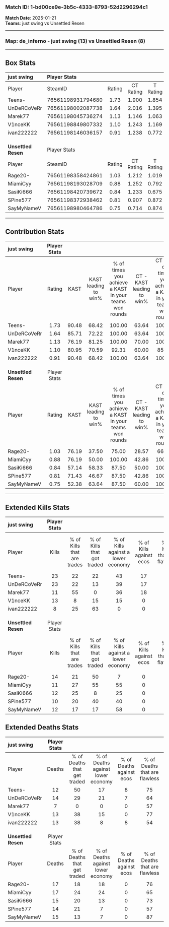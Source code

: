 ### Match ID: 1-bd00ce9e-3b5c-4333-8793-52d2296294c1  
**Match Date**: 2025-01-21  
**Teams**: just swing vs Unsettled Resen  

---  

### **Map**: de_inferno - just swing (13) vs Unsettled Resen (8)  
---  

## Box Stats  

| **just swing**      | Player Stats      |        |           |          |       |       |       |         |        |      |     |
| :- | :- | :-: | :-: | :-: | :-: | :-: | :-: | :-: | :-: | :-: | :-: |
| Player              | SteamID           | Rating | CT Rating | T Rating | KAST  |  ADR  | Kills | Assists | Deaths | K/D  | HS% |
| Teens-              | 76561198931794680 |  1.73  |   1.900   |  1.854   | 90.48 | 106.0 |  23   |    5    |   12   | 1.92 | 65  |
| UnDeRCoVeRr         | 76561198002087738 |  1.64  |   2.016   |  1.395   | 85.71 | 101.7 |  23   |    7    |   14   | 1.64 | 56  |
| Marek77             | 76561198045736274 |  1.13  |   1.146   |  1.063   | 76.19 | 63.0  |  11   |    8    |   7    | 1.57 | 63  |
| V1nceKK             | 76561198849807332 |  1.10  |   1.243   |  1.169   | 80.95 | 69.0  |  13   |    5    |   13   | 1.00 | 38  |
| ivan222222          | 76561198146036157 |  0.91  |   1.238   |  0.772   | 90.48 | 50.1  |   8   |    6    |   13   | 0.62 | 37  |
|                     |                   |        |           |          |       |       |       |         |        |      |     |
|                     |                   |        |           |          |       |       |       |         |        |      |     |
|                     |                   |        |           |          |       |       |       |         |        |      |     |
| **Unsettled Resen** | Player Stats      |        |           |          |       |       |       |         |        |      |     |
| Player              | SteamID           | Rating | CT Rating | T Rating | KAST  |  ADR  | Kills | Assists | Deaths | K/D  | HS% |
| Rage20-             | 76561198358424861 |  1.03  |   1.212   |  1.019   | 76.19 | 76.2  |  14   |    4    |   17   | 0.82 | 71  |
| MiamiCyy            | 76561198193028709 |  0.88  |   1.252   |  0.792   | 76.19 | 66.8  |  11   |    5    |   17   | 0.65 | 27  |
| SasiKi666           | 76561198420739672 |  0.84  |   1.233   |  0.675   | 57.14 | 72.5  |  12   |    3    |   15   | 0.80 | 33  |
| SPine577            | 76561198372938462 |  0.81  |   0.907   |  0.872   | 71.43 | 47.7  |  10   |    4    |   14   | 0.71 | 50  |
| SayMyNameV          | 76561198980464786 |  0.75  |   0.714   |  0.874   | 52.38 | 57.1  |  12   |    3    |   15   | 0.80 | 41  |
---  

## Contribution Stats  

| **just swing**      | Player Stats |       |                      |                                                        |                           |                                                             |                          |                                                            |
| :- | :-: | :-: | :-: | :-: | :-: | :-: | :-: | :-: |
| Player              |    Rating    | KAST  | KAST leading to win% | % of times you achieve a KAST in your teams won rounds | CT - KAST leading to win% | CT - % of times you achieve a KAST in your teams won rounds | T - KAST leading to win% | T - % of times you achieve a KAST in your teams won rounds |
| Teens-              |     1.73     | 90.48 |        68.42         |                         100.00                         |           63.64           |                           100.00                            |          75.00           |                           100.00                           |
| UnDeRCoVeRr         |     1.64     | 85.71 |        72.22         |                         100.00                         |           63.64           |                           100.00                            |          85.71           |                           100.00                           |
| Marek77             |     1.13     | 76.19 |        81.25         |                         100.00                         |           70.00           |                           100.00                            |          100.00          |                           100.00                           |
| V1nceKK             |     1.10     | 80.95 |        70.59         |                         92.31                          |           60.00           |                            85.71                            |          85.71           |                           100.00                           |
| ivan222222          |     0.91     | 90.48 |        68.42         |                         100.00                         |           63.64           |                           100.00                            |          75.00           |                           100.00                           |
|                     |              |       |                      |                                                        |                           |                                                             |                          |                                                            |
|                     |              |       |                      |                                                        |                           |                                                             |                          |                                                            |
|                     |              |       |                      |                                                        |                           |                                                             |                          |                                                            |
| **Unsettled Resen** | Player Stats |       |                      |                                                        |                           |                                                             |                          |                                                            |
| Player              |    Rating    | KAST  | KAST leading to win% | % of times you achieve a KAST in your teams won rounds | CT - KAST leading to win% | CT - % of times you achieve a KAST in your teams won rounds | T - KAST leading to win% | T - % of times you achieve a KAST in your teams won rounds |
| Rage20-             |     1.03     | 76.19 |        37.50         |                         75.00                          |           28.57           |                            66.67                            |          44.44           |                           80.00                            |
| MiamiCyy            |     0.88     | 76.19 |        50.00         |                         100.00                         |           42.86           |                           100.00                            |          55.56           |                           100.00                           |
| SasiKi666           |     0.84     | 57.14 |        58.33         |                         87.50                          |           50.00           |                           100.00                            |          66.67           |                           80.00                            |
| SPine577            |     0.81     | 71.43 |        46.67         |                         87.50                          |           42.86           |                           100.00                            |          50.00           |                           80.00                            |
| SayMyNameV          |     0.75     | 52.38 |        63.64         |                         87.50                          |           60.00           |                           100.00                            |          66.67           |                           80.00                            |
---  

## Extended Kills Stats  

| **just swing**      | Player Stats |                            |                            |                                    |                         |                              |                                 |                                       |                    |           |
| :- | :-: | :-: | :-: | :-: | :-: | :-: | :-: | :-: | :-: | :-: |
| Player              |    Kills     | % of Kills that are trades | % of Kills that got traded | % of Kills against a lower economy | % of Kills against ecos | % of Kills that are flawless | % of Kills that are close duels | % of Kills that are assisted by flash | Pistol Round Kills | AWP Kills |
| Teens-              |      23      |             22             |             22             |                 43                 |           17            |              65              |                4                |                   0                   |         0          |     0     |
| UnDeRCoVeRr         |      23      |             22             |             13             |                 39                 |           17            |              78              |                0                |                   4                   |         0          |     2     |
| Marek77             |      11      |             55             |             0              |                 36                 |           18            |              55              |                9                |                   0                   |         1          |     3     |
| V1nceKK             |      13      |             8              |             15             |                 15                 |            0            |              92              |                8                |                  15                   |         5          |     5     |
| ivan222222          |      8       |             25             |             63             |                 0                  |            0            |              63              |               25                |                   0                   |         0          |     0     |
|                     |              |                            |                            |                                    |                         |                              |                                 |                                       |                    |           |
|                     |              |                            |                            |                                    |                         |                              |                                 |                                       |                    |           |
|                     |              |                            |                            |                                    |                         |                              |                                 |                                       |                    |           |
| **Unsettled Resen** | Player Stats |                            |                            |                                    |                         |                              |                                 |                                       |                    |           |
| Player              |    Kills     | % of Kills that are trades | % of Kills that got traded | % of Kills against a lower economy | % of Kills against ecos | % of Kills that are flawless | % of Kills that are close duels | % of Kills that are assisted by flash | Pistol Round Kills | AWP Kills |
| Rage20-             |      14      |             21             |             50             |                 7                  |            0            |              64              |                0                |                   7                   |         0          |     3     |
| MiamiCyy            |      11      |             27             |             55             |                 55                 |            0            |              64              |               18                |                   0                   |         0          |     1     |
| SasiKi666           |      12      |             25             |             8              |                 25                 |            0            |              67              |                0                |                  17                   |         0          |     0     |
| SPine577            |      10      |             20             |             40             |                 40                 |            0            |              50              |               10                |                  20                   |         0          |     1     |
| SayMyNameV          |      12      |             17             |             17             |                 58                 |            0            |              67              |               17                |                   0                   |         0          |     0     |
## Extended Deaths Stats  

| **just swing**      | Player Stats |                             |                                   |                          |                               |                            |                           |               |
| :- | :-: | :-: | :-: | :-: | :-: | :-: | :-: | :-: |
| Player              |    Deaths    | % of Deaths that get traded | % of Deaths against lower economy | % of Deaths against ecos | % of Deaths that are flawless | % of Deaths that are close | % of Deaths while blinded | Deaths to AWP |
| Teens-              |      12      |             50              |                17                 |            8             |              75               |             8              |             0             |       0       |
| UnDeRCoVeRr         |      14      |             29              |                21                 |            7             |              64               |             0              |            14             |       0       |
| Marek77             |      7       |              0              |                 0                 |            0             |              57               |             29             |            14             |       0       |
| V1nceKK             |      13      |             38              |                15                 |            0             |              77               |             15             |             0             |       0       |
| ivan222222          |      13      |             38              |                 8                 |            8             |              54               |             0              |            15             |       0       |
|                     |              |                             |                                   |                          |                               |                            |                           |               |
|                     |              |                             |                                   |                          |                               |                            |                           |               |
|                     |              |                             |                                   |                          |                               |                            |                           |               |
| **Unsettled Resen** | Player Stats |                             |                                   |                          |                               |                            |                           |               |
| Player              |    Deaths    | % of Deaths that get traded | % of Deaths against lower economy | % of Deaths against ecos | % of Deaths that are flawless | % of Deaths that are close | % of Deaths while blinded | Deaths to AWP |
| Rage20-             |      17      |             18              |                18                 |            0             |              76               |             6              |             0             |       1       |
| MiamiCyy            |      17      |             24              |                24                 |            0             |              65               |             12             |             6             |       2       |
| SasiKi666           |      15      |             20              |                13                 |            0             |              73               |             7              |             7             |       0       |
| SPine577            |      14      |             21              |                 7                 |            0             |              57               |             0              |             7             |       1       |
| SayMyNameV          |      15      |             13              |                 7                 |            0             |              87               |             7              |             0             |       2       |
